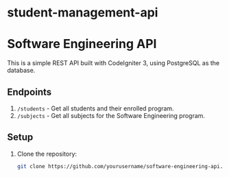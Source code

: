 # student-management-api
# Software Engineering API

This is a simple REST API built with CodeIgniter 3, using PostgreSQL as the database.

## Endpoints
1. `/students` - Get all students and their enrolled program.
2. `/subjects` - Get all subjects for the Software Engineering program.

## Setup
1. Clone the repository:
   ```bash
   git clone https://github.com/yourusername/software-engineering-api.git
